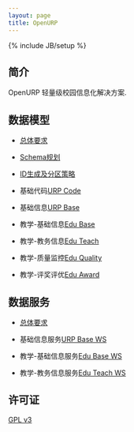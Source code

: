 ```yaml
---
layout: page
title: OpenURP
---
```

{% include JB/setup %}

## 简介

OpenURP 轻量级校园信息化解决方案.

## 数据模型

* [总体要求](/model/index.html)
* [Schema规划](/model/schema.html)
* [ID生成及分区策略](/model/partition.html)

* 基础代码[URP Code](/model/code/index.html)
* 基础信息[URP Base](/model/base/index.html)
* 教学-基础信息[Edu Base](/model/edu-base/index.html)
* 教学-教务信息[Edu Teach](/model/edu-teach/index.html)
* 教学-质量监控[Edu Quality](/model/edu-quality/index.html)
* 教学-评奖评优[Edu Award](/model/edu-award/index.html)

## 数据服务

* [总体要求](/ds/index.html)

* 基础信息服务[URP Base WS](/ds/base/index.html)
* 教学-基础信息服务[Edu Base WS](/ds/edu-base/index.html)
* 教学-教务信息服务[Edu Teach WS](/ds/edu-teach/index.html)

## 许可证
[GPL v3](http://www.gnu.org/licenses/gpl.txt)

